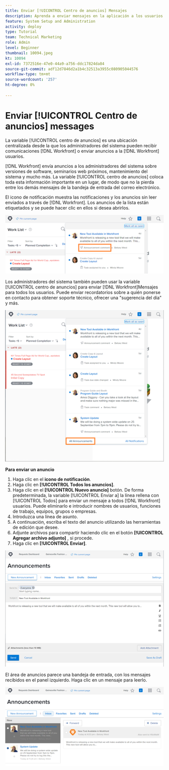 ```yaml
---
title: Enviar [!UICONTROL Centro de anuncios] Mensajes
description: Aprenda a enviar mensajes en la aplicación a los usuarios a través de la [!UICONTROL centro de anuncios].
feature: System Setup and Administration
activity: deploy
type: Tutorial
team: Technical Marketing
role: Admin
level: Beginner
thumbnail: 10094.jpeg
kt: 10094
exl-id: 7372516e-47e0-44a9-a756-ddc17824da84
source-git-commit: adf12d7846d2a1b4c32513a3955c080905044576
workflow-type: tm+mt
source-wordcount: '257'
ht-degree: 0%

---
```


<!---
this has the same content as the system administrator notification setup and mangement section of the email and inapp notificiations learning path
--->

# Enviar [!UICONTROL Centro de anuncios] messages

La variable [!UICONTROL centro de anuncios] es una ubicación centralizada desde la que los administradores del sistema pueden recibir comunicaciones [!DNL Workfront] o enviar anuncios a la [!DNL Workfront] usuarios.

[!DNL Workfront] envía anuncios a los administradores del sistema sobre versiones de software, seminarios web próximos, mantenimiento del sistema y mucho más. La variable [!UICONTROL centro de anuncios] coloca toda esta información importante en un lugar, de modo que no la pierda entre los demás mensajes de la bandeja de entrada del correo electrónico.

El icono de notificación muestra las notificaciones y los anuncios sin leer enviados a través de [!DNL Workfront]. Los anuncios de la lista están etiquetados y se puede hacer clic en ellos si desea abrirlos.

![Anuncio en la lista de mensajes bajo el icono de notificaciones](assets/admin-fund-announcements-1.png)

Los administradores del sistema también pueden usar la variable [!UICONTROL centro de anuncios] para enviar [!DNL Workfront]Mensajes para todos los usuarios. Puede enviar recordatorios sobre a quién ponerse en contacto para obtener soporte técnico, ofrecer una &quot;sugerencia del día&quot; y más.

![[!UICONTROL Todos los anuncios] vínculo](assets/admin-fund-announcements-2.png)

**Para enviar un anuncio**

1. Haga clic en el **icono de notificación**.
1. Haga clic en **[!UICONTROL Todos los anuncios]**.
1. Haga clic en el **[!UICONTROL Nuevo anuncio]** botón. De forma predeterminada, la variable [!UICONTROL Enviar a] la línea rellena con [!UICONTROL Todos] para enviar un mensaje a todos [!DNL Workfront] usuarios. Puede eliminarlo e introducir nombres de usuarios, funciones de trabajo, equipos, grupos o empresas.
1. Introduzca una línea de asunto.
1. A continuación, escriba el texto del anuncio utilizando las herramientas de edición que desee.
1. Adjunte archivos para compartir haciendo clic en el botón **[!UICONTROL Agregar archivo adjunto]** , si procede.
1. Haga clic en **[!UICONTROL Enviar]**.

![Escribiendo un anuncio en el [!UICONTROL Anuncios] página](assets/admin-fund-announcements-3.png)

El área de anuncios parece una bandeja de entrada, con los mensajes recibidos en el panel izquierdo. Haga clic en un mensaje para leerlo.

![Página Anuncios](assets/admin-fund-announcements-4.png)
